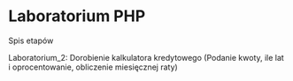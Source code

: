 ﻿# Laboratorium PHP
Spis etapów

Laboratorium_2: Dorobienie kalkulatora kredytowego (Podanie kwoty, ile lat i oprocentowanie, obliczenie  miesięcznej raty)

